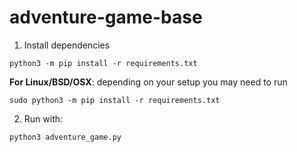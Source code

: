 # adventure-game-base

1. Install dependencies
```
python3 -m pip install -r requirements.txt
```
**For Linux/BSD/OSX**: depending on your setup you may need to run
```
sudo python3 -m pip install -r requirements.txt
```


2. Run with:
```
python3 adventure_game.py
```